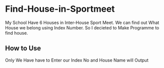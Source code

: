 # Find-House-in-Sportmeet

My School Have 6 Houses in Inter-House Sport Meet.
We can find out What House we belong using Index Number. 
So I decieted to Make Programme to find house.

## How to Use
Only We Have have to Enter our Index No and House Name will Output
